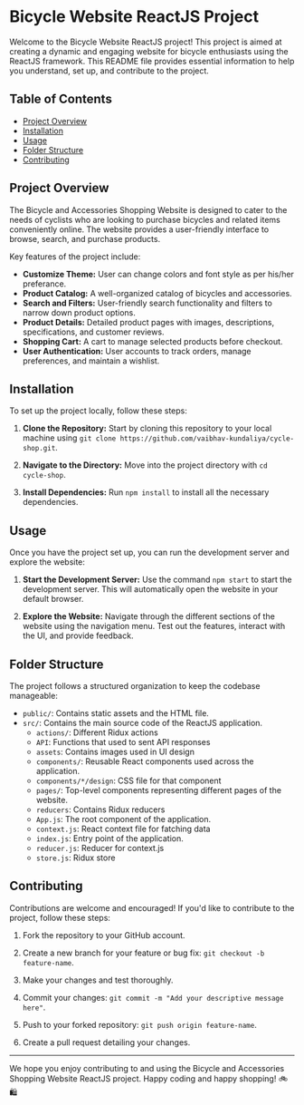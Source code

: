 # Bicycle Website ReactJS Project

Welcome to the Bicycle Website ReactJS project! This project is aimed at creating a dynamic and engaging website for bicycle enthusiasts using the ReactJS framework. This README file provides essential information to help you understand, set up, and contribute to the project.

## Table of Contents

-  [Project Overview](#project-overview)
-  [Installation](#installation)
-  [Usage](#usage)
-  [Folder Structure](#folder-structure)
-  [Contributing](#contributing)

## Project Overview

The Bicycle and Accessories Shopping Website is designed to cater to the needs of cyclists who are looking to purchase bicycles and related items conveniently online. The website provides a user-friendly interface to browse, search, and purchase products.

Key features of the project include:

-  **Customize Theme:** User can change colors and font style as per his/her preferance.
-  **Product Catalog:** A well-organized catalog of bicycles and accessories.
-  **Search and Filters:** User-friendly search functionality and filters to narrow down product options.
-  **Product Details:** Detailed product pages with images, descriptions, specifications, and customer reviews.
-  **Shopping Cart:** A cart to manage selected products before checkout.
-  **User Authentication:** User accounts to track orders, manage preferences, and maintain a wishlist.

## Installation

To set up the project locally, follow these steps:

1. **Clone the Repository:** Start by cloning this repository to your local machine using `git clone https://github.com/vaibhav-kundaliya/cycle-shop.git`.

2. **Navigate to the Directory:** Move into the project directory with `cd cycle-shop`.

3. **Install Dependencies:** Run `npm install` to install all the necessary dependencies.

## Usage

Once you have the project set up, you can run the development server and explore the website:

1. **Start the Development Server:** Use the command `npm start` to start the development server. This will automatically open the website in your default browser.

2. **Explore the Website:** Navigate through the different sections of the website using the navigation menu. Test out the features, interact with the UI, and provide feedback.

## Folder Structure

The project follows a structured organization to keep the codebase manageable:

-  `public/`: Contains static assets and the HTML file.
-  `src/`: Contains the main source code of the ReactJS application.
   -  `actions/`: Different Ridux actions
   -  `API`: Functions that used to sent API responses
   -  `assets`: Contains images used in UI design
   -  `components/`: Reusable React components used across the application.
   -  `components/*/design`: CSS file for that component
   -  `pages/`: Top-level components representing different pages of the website.
   - `reducers`: Contains Ridux reducers
   -  `App.js`: The root component of the application.
   - `context.js`: React context file for fatching data
   -  `index.js`: Entry point of the application.
   - `reducer.js`: Reducer for context.js
   - `store.js`: Ridux store

## Contributing

Contributions are welcome and encouraged! If you'd like to contribute to the project, follow these steps:

1. Fork the repository to your GitHub account.

2. Create a new branch for your feature or bug fix: `git checkout -b feature-name`.

3. Make your changes and test thoroughly.

4. Commit your changes: `git commit -m "Add your descriptive message here"`.

5. Push to your forked repository: `git push origin feature-name`.

6. Create a pull request detailing your changes.

---

We hope you enjoy contributing to and using the Bicycle and Accessories Shopping Website ReactJS project. Happy coding and happy shopping! 🚲🛍️
